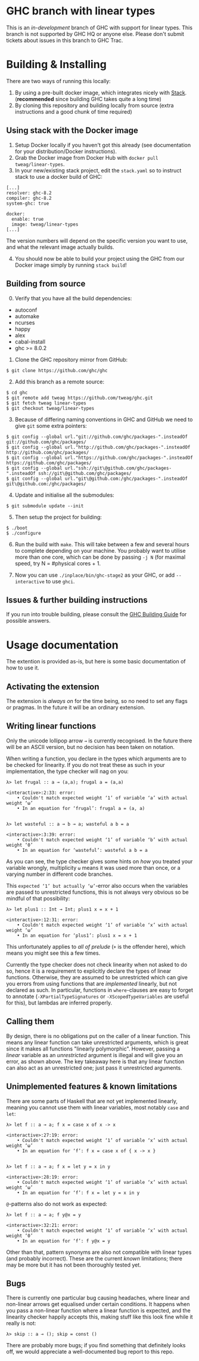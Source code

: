 # GHC branch with linear types

This is an *in-development* branch of GHC with support for linear
types. This branch is not supported by GHC HQ or anyone else. Please
don't submit tickets about issues in this branch to GHC Trac.

Building & Installing
=====================

There are two ways of running this locally:

1. By using a pre-built docker image, which integrates nicely
   with [Stack](https://www.haskellstack.org/). (**recommended** since
   building GHC takes quite a long time)
2. By cloning this repository and building locally from source (extra
   instructions and a good chunk of time required)

## Using stack with the Docker image 

1. Setup Docker locally if you haven't got this already (see
   documentation for your distribution/Docker instructions).
2. Grab the Docker image from Docker Hub with `docker pull tweag/linear-types`.
3. In your new/existing stack project, edit the `stack.yaml` so to
   instruct stack to use a docker build of GHC:

```
[...]
resolver: ghc-8.2
compiler: ghc-8.2
system-ghc: true

docker:
  enable: true
  image: tweag/linear-types
[...]
```

The version numbers will depend on the specific version you want to
use, and what the relevant image actually builds.

4. You should now be able to build your project using the GHC from our
   Docker image simply by running `stack build`!


## Building from source

0. Verify that you have all the build dependencies:
  * autoconf
  * automake
  * ncurses
  * happy
  * alex
  * cabal-install
  * ghc >= 8.0.2 

1. Clone the GHC repository mirror from GitHub: 

  ```
  $ git clone https://github.com/ghc/ghc
  ```

2. Add this branch as a remote source:

  ```
  $ cd ghc
  $ git remote add tweag https://github.com/tweag/ghc.git
  $ git fetch tweag linear-types
  $ git checkout tweag/linear-types
  ```

3. Because of differing naming conventions in GHC and GitHub we need to give `git` some extra pointers:

  ```
  $ git config --global url."git://github.com/ghc/packages-".insteadOf     git://github.com/ghc/packages/
  $ git config --global url."http://github.com/ghc/packages-".insteadOf    http://github.com/ghc/packages/
  $ git config --global url."https://github.com/ghc/packages-".insteadOf   https://github.com/ghc/packages/
  $ git config --global url."ssh://git\@github.com/ghc/packages-".insteadOf ssh://git\@github.com/ghc/packages/
  $ git config --global url."git\@github.com:/ghc/packages-".insteadOf      git\@github.com:/ghc/packages/
  ```

4. Update and initialise all the submodules:

  ```
  $ git submodule update --init
  ```

5. Then setup the project for building:

  ```
  $ ./boot
  $ ./configure
  ```

6. Run the build with `make`. This will take between a few and several
   hours to complete depending on your machine. You probably want to
   utilise more than one core, which can be done by passing `-j N`
   (for maximal speed, try N = #physical cores + 1.

7. Now you can use `./inplace/bin/ghc-stage2` as your GHC, or add
   `--interactive` to use `ghci`.


## Issues & further building instructions

If you run into trouble building, please consult
the
[GHC Building Guide](https://ghc.haskell.org/trac/ghc/wiki/Building)
for possible answers.


Usage documentation
===================

The extention is provided as-is, but here is some basic documentation of how
to use it.


## Activating the extension
The extension is _always on_ for the time being, so no need to set any
flags or pragmas. In the future it will be an ordinary extension.


## Writing linear functions
Only the unicode lollipop arrow `⊸` is currently recognised. In the future there
will be an ASCII version, but no decision has been taken on notation.

When writing a function, you declare in the types which arguments are to be
checked for linearity. If you do not treat these as such in your
implementation, the type checker will nag on you:

```
λ> let frugal :: a ⊸ (a,a); frugal a = (a,a)

<interactive>:2:33: error:
    • Couldn't match expected weight ‘1’ of variable ‘a’ with actual weight ‘ω’
    • In an equation for ‘frugal’: frugal a = (a, a)


λ> let wasteful :: a ⊸ b ⊸ a; wasteful a b = a

<interactive>:3:39: error:
    • Couldn't match expected weight ‘1’ of variable ‘b’ with actual weight ‘0’
    • In an equation for ‘wasteful’: wasteful a b = a
```

As you can see, the type checker gives some hints on _how_ you treated your
variable wrongly, multiplicity `ω` means it was used more than once, or a 
varying number in different code branches. 

This `expected ‘1’ but actually ‘ω’`-error also occurs when the variables are
passed to unrestricted functions, this is not always very obvious so be
mindful of that possibility: 

```
λ> let plus1 :: Int ⊸ Int; plus1 x = x + 1

<interactive>:12:31: error:
    • Couldn't match expected weight ‘1’ of variable ‘x’ with actual weight ‘ω’
    • In an equation for ‘plus1’: plus1 x = x + 1
```

This unfortunately applies to _all of prelude_ (`+` is the offender
here), which means you might see this a few times.


Currently the type checker does not check linearity when not asked to do so,
hence it is a requirement to explicitly declare the types of linear functions.
Otherwise, they are assumed to be unrestricted which can give you errors from
using functions that are _implemented_ linearly, but not declared as such.
In particular, functions in `where`-clauses are easy to forget to annotate
(`-XPartialTypeSignatures` or `-XScopedTypeVariables` are useful for this),
but lambdas are inferred properly.


## Calling them
By design, there is no obligations put on the caller of a linear function. This
means any linear function can take unrestricted arguments, which is great
since it makes all functions "linearly polymorphic". However, passing a
_linear_ variable as an _unrestricted_ argument is illegal and will give you
an error, as shown above. The key takeaway here is that any linear function
can also act as an unrestricted one; just pass it unrestricted arguments.


## Unimplemented features & known limitations
There are some parts of Haskell that are not yet implemented linearly, meaning
you cannot use them with linear variables, most
notably `case` and `let`:

```
λ> let f :: a ⊸ a; f x = case x of x -> x

<interactive>:27:19: error:
    • Couldn't match expected weight ‘1’ of variable ‘x’ with actual weight ‘ω’
    • In an equation for ‘f’: f x = case x of { x -> x }


λ> let f :: a ⊸ a; f x = let y = x in y

<interactive>:28:19: error:
    • Couldn't match expected weight ‘1’ of variable ‘x’ with actual weight ‘ω’
    • In an equation for ‘f’: f x = let y = x in y
```

`@`-patterns also do not work as expected:

```
λ> let f :: a ⊸ a; f y@x = y

<interactive>:32:21: error:
    • Couldn't match expected weight ‘1’ of variable ‘x’ with actual weight ‘0’
    • In an equation for ‘f’: f y@x = y
```

Other than that, pattern synonyms are also not compatible with linear types
(and probably incorrect). These are the current _known_ limitations; there may
be more but it has not been thoroughly tested yet.


## Bugs
There is currently one particular bug causing headaches, where linear and
non-linear arrows get equalised under certain conditions. It happens when you
pass a non-linear function where a linear function is expected, and the
linearity checker happily accepts this, making stuff like this look fine while
it really is not:

```
λ> skip :: a ⊸ (); skip = const ()
```

There are probably more bugs; if you find something that definitely looks off,
we would appreciate a well-documented bug report to this repo.
